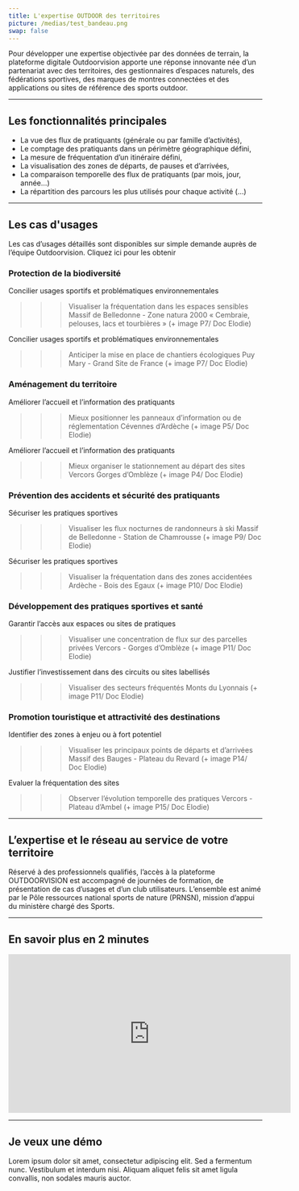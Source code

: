 ```yaml
---
title: L'expertise OUTDOOR des territoires
picture: /medias/test_bandeau.png
swap: false
---
```


Pour développer une expertise objectivée par des données de terrain, la plateforme digitale Outdoorvision apporte une réponse innovante née d’un partenariat avec des territoires, des gestionnaires d’espaces naturels, des fédérations sportives, des marques de montres connectées et des applications ou sites de référence des sports outdoor.

---

## Les fonctionnalités principales

- La vue des flux de pratiquants (générale ou par famille d’activités), 
- Le comptage des pratiquants dans un périmètre géographique défini,
- La mesure de fréquentation d’un itinéraire défini,
- La visualisation des zones de départs, de pauses et d’arrivées,
- La comparaison temporelle des flux de pratiquants (par mois, jour, année…)
- La répartition des parcours les plus utilisés pour chaque activité (…)

---

## Les cas d'usages

Les cas d’usages détaillés sont disponibles sur simple demande auprès de l’équipe Outdoorvision. Cliquez ici pour les obtenir

### Protection de la biodiversité

Concilier usages sportifs et problématiques environnementales
>>> Visualiser la fréquentation dans les espaces sensibles
Massif de Belledonne - Zone natura 2000 « Cembraie, pelouses, lacs et tourbières »
(+ image P7/ Doc Elodie)

Concilier usages sportifs et problématiques environnementales
>>> Anticiper la mise en place de chantiers écologiques
Puy Mary - Grand Site de France
(+ image P7/ Doc Elodie)


### Aménagement du territoire

Améliorer l’accueil et l’information des pratiquants
>>> Mieux positionner les panneaux d’information ou de réglementation
Cévennes d’Ardèche
(+ image P5/ Doc Elodie)

Améliorer l’accueil et l’information des pratiquants
>>> Mieux organiser le stationnement au départ des sites
Vercors
Gorges d’Omblèze
(+ image P4/ Doc Elodie)

### Prévention des accidents et sécurité des pratiquants

Sécuriser les pratiques sportives
>>> Visualiser les flux nocturnes de randonneurs à ski
Massif de Belledonne - Station de Chamrousse
(+ image P9/ Doc Elodie)

Sécuriser les pratiques sportives
>>> Visualiser la fréquentation dans des zones accidentées
Ardèche - Bois des Egaux
(+ image P10/ Doc Elodie)


### Développement des pratiques sportives et santé

Garantir l’accès aux espaces ou sites de pratiques
>>> Visualiser une concentration de flux sur des parcelles privées 
Vercors - Gorges d’Omblèze
(+ image P11/ Doc Elodie)

Justifier l’investissement dans des circuits ou sites labellisés
>>> Visualiser des secteurs fréquentés 
Monts du Lyonnais
(+ image P11/ Doc Elodie)


### Promotion touristique et attractivité des destinations

Identifier des zones à enjeu ou à fort potentiel
>>> Visualiser les principaux points de départs et d’arrivées
Massif des Bauges - Plateau du Revard
(+ image P14/ Doc Elodie)

Evaluer la fréquentation des sites
>>> Observer l’évolution temporelle des pratiques 
Vercors - Plateau d’Ambel
(+ image P15/ Doc Elodie)

---

## L’expertise et le réseau au service de votre territoire

Réservé à des professionnels qualifiés, l’accès à la plateforme OUTDOORVISION est accompagné de journées de formation, de présentation de cas d’usages et d’un club utilisateurs. L’ensemble est animé par le Pôle ressources national sports de nature (PRNSN), mission d’appui du ministère chargé des Sports.

---

## En savoir plus en 2 minutes

<p align="center">
<iframe width="560" height="315" src="https://www.youtube.com/embed/mykuMhf2gzw" title="YouTube video player" frameborder="0" allow="accelerometer; autoplay; clipboard-write; encrypted-media; gyroscope; picture-in-picture" allowfullscreen></iframe>
</p>

---

## Je veux une démo

<contactformwithtext>
Lorem ipsum dolor sit amet, consectetur adipiscing elit. Sed a fermentum nunc. Vestibulum et interdum nisi. Aliquam aliquet felis sit amet ligula convallis, non sodales mauris auctor.
</contactformwithtext>

<br />

